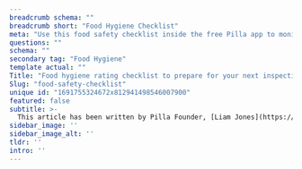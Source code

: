```yaml
---
breadcrumb schema: ""
breadcrumb short: "Food Hygiene Checklist"
meta: "Use this food safety checklist inside the free Pilla app to monitor food safety every week and prepare correctly for your next food hygiene inspection."
questions: ""
schema: ""
secondary tag: "Food Hygiene"
template actual: ""
Title: "Food hygiene rating checklist to prepare for your next inspection."
Slug: "food-safety-checklist"
unique id: "1691755324672x812941498546007900"
featured: false
subtitle: >-
  This article has been written by Pilla Founder, [Liam Jones](https://yourpilla.com/profile/liam-jones), click to [email Liam directly](mailto:liam@yourpilla.com), he reads every email.
sidebar_image: ''
sidebar_image_alt: ''
tldr: ''
intro: ''
---
```


